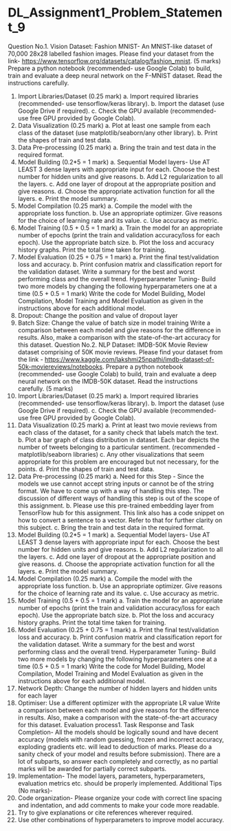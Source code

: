 # DL_Assignment1_Problem_Statement_9
Question No.1. Vision Dataset: Fashion MNIST- An MNIST-like dataset of 70,000 28x28 labelled fashion
images. Please find your dataset from the link- https://www.tensorflow.org/datasets/catalog/fashion_mnist. (5
marks)
Prepare a python notebook (recommended- use Google Colab) to build, train and evaluate a deep neural network on
the F-MNIST dataset. Read the instructions carefully.
1. Import Libraries/Dataset (0.25 mark)
a. Import required libraries (recommended- use tensorflow/keras library).
b. Import the dataset (use Google Drive if required).
c. Check the GPU available (recommended- use free GPU provided by Google Colab).
2. Data Visualization (0.25 mark)
a. Plot at least one sample from each class of the dataset (use matplotlib/seaborn/any other library).
b. Print the shapes of train and test data.
3. Data Pre-processing (0.25 mark)
a. Bring the train and test data in the required format.
4. Model Building (0.2*5 = 1 mark)
a. Sequential Model layers- Use AT LEAST 3 dense layers with appropriate input for each. Choose the
best number for hidden units and give reasons.
b. Add L2 regularization to all the layers.
c. Add one layer of dropout at the appropriate position and give reasons.
d. Choose the appropriate activation function for all the layers.
e. Print the model summary.
5. Model Compilation (0.25 mark)
a. Compile the model with the appropriate loss function.
b. Use an appropriate optimizer. Give reasons for the choice of learning rate and its value.
c. Use accuracy as metric.
6. Model Training (0.5 + 0.5 = 1 mark)
a. Train the model for an appropriate number of epochs (print the train and validation accuracy/loss for
each epoch). Use the appropriate batch size.
b. Plot the loss and accuracy history graphs. Print the total time taken for training.
7. Model Evaluation (0.25 + 0.75 = 1 mark)
a. Print the final test/validation loss and accuracy.
b. Print confusion matrix and classification report for the validation dataset. Write a summary for the
best and worst performing class and the overall trend.
Hyperparameter Tuning- Build two more models by changing the following hyperparameters one at a time (0.5 + 0.5
= 1 mark)
Write the code for Model Building, Model Compilation, Model Training and Model Evaluation as given in the
instructions above for each additional model.
1. Dropout: Change the position and value of dropout layer
2. Batch Size: Change the value of batch size in model training
Write a comparison between each model and give reasons for the difference in results. Also, make a comparison
with the state-of-the-art accuracy for this dataset.
Question No.2. NLP Dataset: IMDB-50K Movie Review dataset comprising of 50K movie reviews. Please find
your dataset from the link - https://www.kaggle.com/lakshmi25npathi/imdb-dataset-of-50k-moviereviews/notebooks.
Prepare a python notebook (recommended- use Google Colab) to build, train and evaluate a deep neural network on
the IMDB-50K dataset. Read the instructions carefully. (5 marks)
1. Import Libraries/Dataset (0.25 mark)
a. Import required libraries (recommended- use tensorflow/keras library).
b. Import the dataset (use Google Drive if required).
c. Check the GPU available (recommended- use free GPU provided by Google Colab).
2. Data Visualization (0.25 mark)
a. Print at least two movie reviews from each class of the dataset, for a sanity check that labels match
the text.
b. Plot a bar graph of class distribution in dataset. Each bar depicts the number of tweets belonging to a
particular sentiment. (recommended - matplotlib/seaborn libraries)
c. Any other visualizations that seem appropriate for this problem are encouraged but not necessary, for
the points.
d. Print the shapes of train and test data.
3. Data Pre-processing (0.25 mark)
a. Need for this Step - Since the models we use cannot accept string inputs or cannot be of the string
format. We have to come up with a way of handling this step. The discussion of different ways of
handling this step is out of the scope of this assignment.
b. Please use this pre-trained embedding layer from TensorFlow hub for this assignment. This link also
has a code snippet on how to convert a sentence to a vector. Refer to that for further clarity on this
subject.
c. Bring the train and test data in the required format.
4. Model Building (0.2*5 = 1 mark)
a. Sequential Model layers- Use AT LEAST 3 dense layers with appropriate input for each. Choose the
best number for hidden units and give reasons.
b. Add L2 regularization to all the layers.
c. Add one layer of dropout at the appropriate position and give reasons.
d. Choose the appropriate activation function for all the layers.
e. Print the model summary.
5. Model Compilation (0.25 mark)
a. Compile the model with the appropriate loss function.
b. Use an appropriate optimizer. Give reasons for the choice of learning rate and its value.
c. Use accuracy as metric.
6. Model Training (0.5 + 0.5 = 1 mark)
a. Train the model for an appropriate number of epochs (print the train and validation accuracy/loss for
each epoch). Use the appropriate batch size.
b. Plot the loss and accuracy history graphs. Print the total time taken for training.
7. Model Evaluation (0.25 + 0.75 = 1 mark)
a. Print the final test/validation loss and accuracy.
b. Print confusion matrix and classification report for the validation dataset. Write a summary for the
best and worst performing class and the overall trend.
Hyperparameter Tuning- Build two more models by changing the following hyperparameters one at a time (0.5 + 0.5
= 1 mark)
Write the code for Model Building, Model Compilation, Model Training and Model Evaluation as given in the
instructions above for each additional model.
1. Network Depth: Change the number of hidden layers and hidden units for each layer
2. Optimiser: Use a different optimizer with the appropriate LR value
Write a comparison between each model and give reasons for the difference in results. Also, make a comparison
with the state-of-the-art accuracy for this dataset.
Evaluation process1. Task Response and Task Completion- All the models should be logically sound and have decent accuracy
(models with random guessing, frozen and incorrect accuracy, exploding gradients etc. will lead to deduction
of marks. Please do a sanity check of your model and results before submission). There are a lot of subparts,
so answer each completely and correctly, as no partial marks will be awarded for partially correct subparts.
2. Implementation- The model layers, parameters, hyperparameters, evaluation metrics etc. should be
properly implemented.
Additional Tips (No marks)-
1. Code organization- Please organize your code with correct line spacing and indentation, and add comments
to make your code more readable.
2. Try to give explanations or cite references wherever required.
3. Use other combinations of hyperparameters to improve model accuracy.
